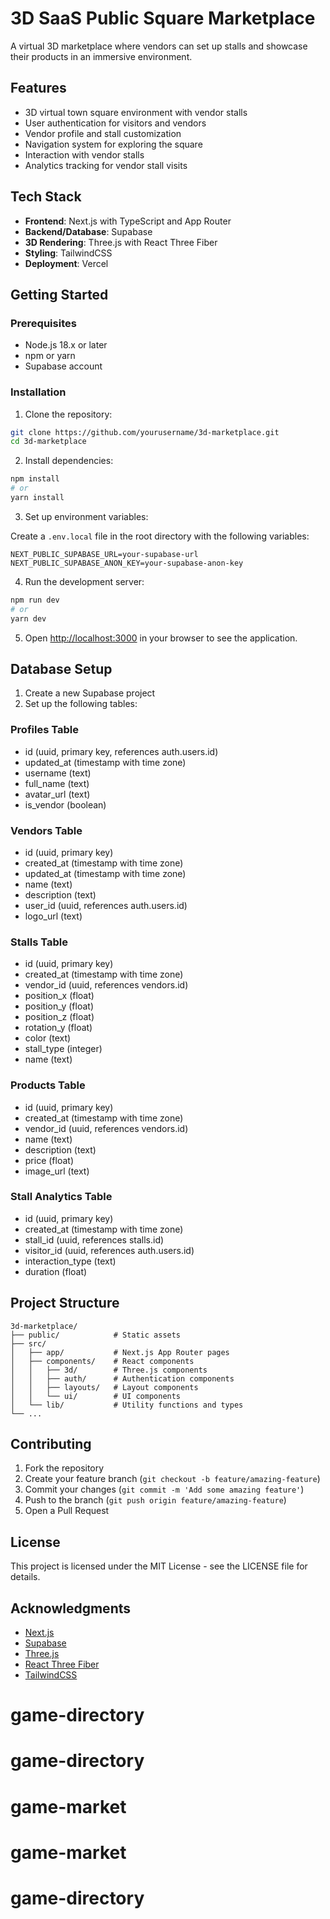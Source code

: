 # 3D SaaS Public Square Marketplace

A virtual 3D marketplace where vendors can set up stalls and showcase their products in an immersive environment.

## Features

- 3D virtual town square environment with vendor stalls
- User authentication for visitors and vendors
- Vendor profile and stall customization
- Navigation system for exploring the square
- Interaction with vendor stalls
- Analytics tracking for vendor stall visits

## Tech Stack

- **Frontend**: Next.js with TypeScript and App Router
- **Backend/Database**: Supabase
- **3D Rendering**: Three.js with React Three Fiber
- **Styling**: TailwindCSS
- **Deployment**: Vercel

## Getting Started

### Prerequisites

- Node.js 18.x or later
- npm or yarn
- Supabase account

### Installation

1. Clone the repository:

```bash
git clone https://github.com/yourusername/3d-marketplace.git
cd 3d-marketplace
```

2. Install dependencies:

```bash
npm install
# or
yarn install
```

3. Set up environment variables:

Create a `.env.local` file in the root directory with the following variables:

```
NEXT_PUBLIC_SUPABASE_URL=your-supabase-url
NEXT_PUBLIC_SUPABASE_ANON_KEY=your-supabase-anon-key
```

4. Run the development server:

```bash
npm run dev
# or
yarn dev
```

5. Open [http://localhost:3000](http://localhost:3000) in your browser to see the application.

## Database Setup

1. Create a new Supabase project
2. Set up the following tables:

### Profiles Table

- id (uuid, primary key, references auth.users.id)
- updated_at (timestamp with time zone)
- username (text)
- full_name (text)
- avatar_url (text)
- is_vendor (boolean)

### Vendors Table

- id (uuid, primary key)
- created_at (timestamp with time zone)
- updated_at (timestamp with time zone)
- name (text)
- description (text)
- user_id (uuid, references auth.users.id)
- logo_url (text)

### Stalls Table

- id (uuid, primary key)
- created_at (timestamp with time zone)
- vendor_id (uuid, references vendors.id)
- position_x (float)
- position_y (float)
- position_z (float)
- rotation_y (float)
- color (text)
- stall_type (integer)
- name (text)

### Products Table

- id (uuid, primary key)
- created_at (timestamp with time zone)
- vendor_id (uuid, references vendors.id)
- name (text)
- description (text)
- price (float)
- image_url (text)

### Stall Analytics Table

- id (uuid, primary key)
- created_at (timestamp with time zone)
- stall_id (uuid, references stalls.id)
- visitor_id (uuid, references auth.users.id)
- interaction_type (text)
- duration (float)

## Project Structure

```
3d-marketplace/
├── public/            # Static assets
├── src/
│   ├── app/           # Next.js App Router pages
│   ├── components/    # React components
│   │   ├── 3d/        # Three.js components
│   │   ├── auth/      # Authentication components
│   │   ├── layouts/   # Layout components
│   │   └── ui/        # UI components
│   └── lib/           # Utility functions and types
└── ...
```

## Contributing

1. Fork the repository
2. Create your feature branch (`git checkout -b feature/amazing-feature`)
3. Commit your changes (`git commit -m 'Add some amazing feature'`)
4. Push to the branch (`git push origin feature/amazing-feature`)
5. Open a Pull Request

## License

This project is licensed under the MIT License - see the LICENSE file for details.

## Acknowledgments

- [Next.js](https://nextjs.org/)
- [Supabase](https://supabase.io/)
- [Three.js](https://threejs.org/)
- [React Three Fiber](https://github.com/pmndrs/react-three-fiber)
- [TailwindCSS](https://tailwindcss.com/)
# game-directory
# game-directory
# game-market
# game-market
# game-directory
